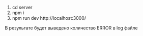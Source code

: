 1. cd server
2. npm i
3. npm run dev
http://localhost:3000/

В результате будет выведено количество ERROR в log файле